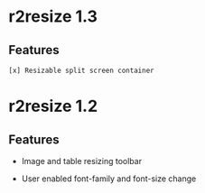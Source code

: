 # r2resize 1.3

## Features

    [x] Resizable split screen container

# r2resize 1.2

## Features

  + Image and table resizing toolbar
  
  + User enabled font-family and font-size change
